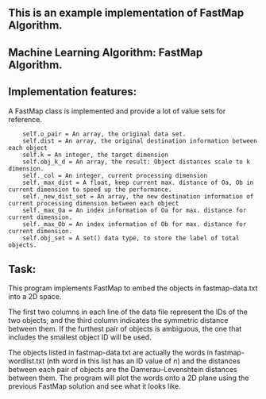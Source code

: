 ## This is an example implementation of FastMap Algorithm.

## Machine Learning Algorithm: FastMap Algorithm.

## Implementation features:
A FastMap class is implemented and provide a lot of value sets for reference.
    
        self.o_pair = An array, the original data set.
        self.dist = An array, the original destination information between each object
        self.k = An integer, the target dimension
        self.obj_k_d = An array, the result: Object distances scale to k dimension.
        self._col = An integer, current processing dimension
        self._max_dist = A float, keep current max. distance of Oa, Ob in current dimension to speed up the performance.
        self._new_dist_set = An array, the new destination information of current processing dimension between each object
        self._max_Oa = An index information of Oa for max. distance for current dimension.
        self._max_Ob = An index information of Ob for max. distance for current dimension.
        self.obj_set = A set() data type, to store the label of total objects. 

## Task:
This program implements FastMap to embed the objects in fastmap-data.txt into a 2D space. 

The first two columns in each line of the data file represent the IDs of the two objects; and the third column indicates the symmetric distance between them. If the furthest pair of objects is ambiguous, the one that includes the smallest object ID will be used. 

The objects listed in fastmap-data.txt are actually the words in fastmap-wordlist.txt (nth word in this list has an ID value of n) and the distances between each pair of objects are the Damerau–Levenshtein distances between them. The program will plot the words onto a 2D plane using the previous FastMap solution and see what it looks like.


